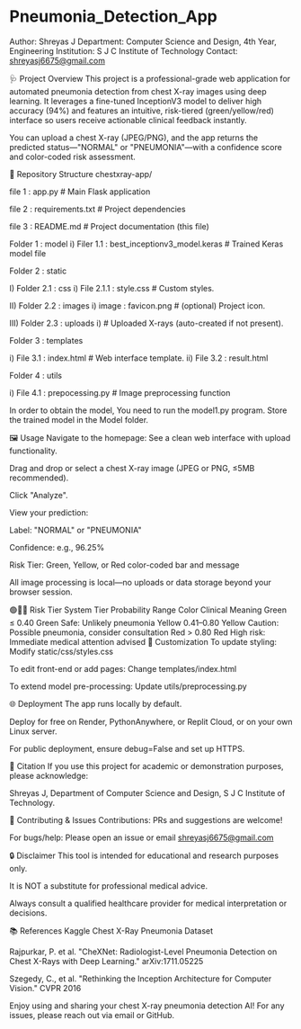 # Pneumonia_Detection_App

Author: Shreyas J
Department: Computer Science and Design, 4th Year, Engineering
Institution: S J C Institute of Technology
Contact: shreyasj6675@gmail.com

🩺 Project Overview
This project is a professional-grade web application for automated pneumonia detection from chest X-ray images using deep learning. It leverages a fine-tuned InceptionV3 model to deliver high accuracy (94%) and features an intuitive, risk-tiered (green/yellow/red) interface so users receive actionable clinical feedback instantly.

You can upload a chest X-ray (JPEG/PNG), and the app returns the predicted status—"NORMAL" or "PNEUMONIA"—with a confidence score and color-coded risk assessment.

📁 Repository Structure
chestxray-app/

file 1 : app.py            # Main Flask application

file 2 : requirements.txt  # Project dependencies

file 3 : README.md         # Project documentation (this file)

Folder 1 : model
i) Filer 1.1 : best_inceptionv3_model.keras  # Trained Keras model file

Folder 2 : static

I) Folder 2.1 : css
i) File 2.1.1 : style.css  # Custom styles.

II) Folder 2.2 : images 
i) image : favicon.png  # (optional) Project icon.

III) Folder 2.3 : uploads
i)  # Uploaded X-rays (auto-created if not present).

Folder 3 : templates

i) File 3.1 : index.html    # Web interface template.
ii) File 3.2 : result.html

Folder 4 : utils

i) File 4.1 : prepocessing.py  # Image preprocessing function


In order to obtain the model, You need to run the model1.py program.
Store the trained model in the Model folder.

🖼️ Usage
Navigate to the homepage: See a clean web interface with upload functionality.

Drag and drop or select a chest X-ray image (JPEG or PNG, ≤5MB recommended).

Click "Analyze".

View your prediction:

Label: "NORMAL" or "PNEUMONIA"

Confidence: e.g., 96.25%

Risk Tier: Green, Yellow, or Red color-coded bar and message

All image processing is local—no uploads or data storage beyond your browser session.

🟢🔶🔴 Risk Tier System
Tier	Probability Range	Color	Clinical Meaning
Green	≤ 0.40	Green	Safe: Unlikely pneumonia
Yellow	0.41–0.80	Yellow	Caution: Possible pneumonia, consider consultation
Red	> 0.80	Red	High risk: Immediate medical attention advised
🎨 Customization
To update styling: Modify static/css/styles.css

To edit front-end or add pages: Change templates/index.html

To extend model pre-processing: Update utils/preprocessing.py

🌐 Deployment
The app runs locally by default.

Deploy for free on Render, PythonAnywhere, or Replit Cloud, or on your own Linux server.

For public deployment, ensure debug=False and set up HTTPS.

📑 Citation
If you use this project for academic or demonstration purposes, please acknowledge:

Shreyas J, Department of Computer Science and Design, S J C Institute of Technology.

🤝 Contributing & Issues
Contributions: PRs and suggestions are welcome!

For bugs/help: Please open an issue or email shreyasj6675@gmail.com

🔒 Disclaimer
This tool is intended for educational and research purposes only.

It is NOT a substitute for professional medical advice.

Always consult a qualified healthcare provider for medical interpretation or decisions.

📚 References
Kaggle Chest X-Ray Pneumonia Dataset

Rajpurkar, P. et al. "CheXNet: Radiologist-Level Pneumonia Detection on Chest X-Rays with Deep Learning." arXiv:1711.05225

Szegedy, C., et al. "Rethinking the Inception Architecture for Computer Vision." CVPR 2016

Enjoy using and sharing your chest X-ray pneumonia detection AI!
For any issues, please reach out via email or GitHub.
